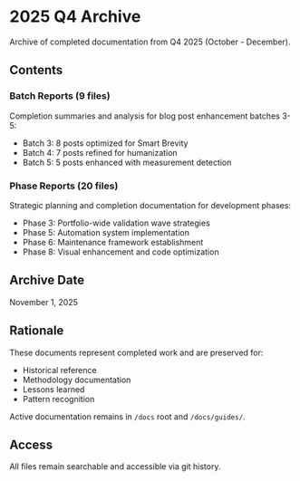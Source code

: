 # 2025 Q4 Archive

Archive of completed documentation from Q4 2025 (October - December).

## Contents

### Batch Reports (9 files)
Completion summaries and analysis for blog post enhancement batches 3-5:
- Batch 3: 8 posts optimized for Smart Brevity
- Batch 4: 7 posts refined for humanization
- Batch 5: 5 posts enhanced with measurement detection

### Phase Reports (20 files)
Strategic planning and completion documentation for development phases:
- Phase 3: Portfolio-wide validation wave strategies
- Phase 5: Automation system implementation
- Phase 6: Maintenance framework establishment
- Phase 8: Visual enhancement and code optimization

## Archive Date
November 1, 2025

## Rationale
These documents represent completed work and are preserved for:
- Historical reference
- Methodology documentation
- Lessons learned
- Pattern recognition

Active documentation remains in `/docs` root and `/docs/guides/`.

## Access
All files remain searchable and accessible via git history.
